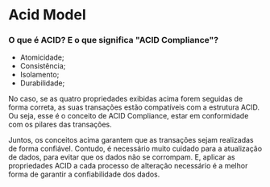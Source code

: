 # Acid Model

### O que é ACID? E o que significa "ACID Compliance"?

* Atomicidade;
* Consistência;
* Isolamento;
* Durabilidade;

No caso, se as quatro propriedades exibidas acima forem seguidas de forma correta, as suas transações estão compatíveis com a estrutura ACID. Ou seja, esse é o conceito de ACID Compliance, estar em conformidade com os pilares das transações.

Juntos, os conceitos acima garantem que as transações sejam realizadas de forma confiável. Contudo, é necessário muito cuidado para a atualização de dados, para evitar que os dados não se corrompam. E, aplicar as propriedades ACID a cada processo de alteração necessário é a melhor forma de garantir a confiabilidade dos dados.